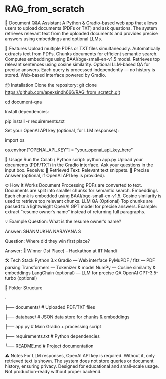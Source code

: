 # RAG_from_scratch  


📄 Document Q&A Assistant
A Python & Gradio-based web app that allows users to upload documents (PDFs or TXT) and ask questions. The system retrieves relevant text from the uploaded documents and provides precise answers using embeddings and optional LLMs.



🚀 Features
Upload multiple PDFs or TXT files simultaneously.
Automatically extracts text from PDFs.
Chunks documents for efficient semantic search.
Computes embeddings using BAAI/bge-small-en-v1.5 model.
Retrieves top relevant sentences using cosine similarity.
Optional LLM-based QA for precise answers.
Each query is processed independently — no history is stored.
Web-based interface powered by Gradio.


📦 Installation
Clone the repository:
git clone https://github.com/apexsindh666/RAG_from_scratch.git

cd document-qna



Install dependencies:

pip install -r requirements.txt

Set your OpenAI API key (optional, for LLM responses):

import os

os.environ["OPENAI_API_KEY"] = "your_openai_api_key_here"



📝 Usage
Run the Colab / Python script:
python app.py
Upload your documents (PDF/TXT) in the Gradio interface.
Ask your questions in the input box.
Receive:
🔎 Retrieved Text: Relevant text snippets.
🎯 Precise Answer (optional, if OpenAI API key is provided).



⚙ How It Works
Document Processing
PDFs are converted to text.
Documents are split into smaller chunks for semantic search.
Embeddings
Each chunk is embedded using BAAI/bge-small-en-v1.5.
Cosine similarity is used to retrieve top relevant chunks.
LLM QA (Optional)
Top chunks are passed to a lightweight OpenAI GPT model for precise answers.
Example: extract “resume owner’s name” instead of returning full paragraphs.



💡 Example
Question: What is the resume owner’s name?

Answer: SHANMUKHA NARAYANA S

Question: Where did they win first place?

Answer: 🥇 Winner (1st Place) – Hackathon at IIT Mandi



🛠 Tech Stack
Python 3.x
Gradio — Web interface
PyMuPDF / fitz — PDF parsing
Transformers — Tokenizer & model
NumPy — Cosine similarity & embeddings
LangChain (optional) — LLM for precise QA
OpenAI GPT-3.5-turbo (optional)



📁 Folder Structure


.

├── documents/          # Uploaded PDF/TXT files

├── database/           # JSON data store for chunks & embeddings

├── app.py              # Main Gradio + processing script

├── requirements.txt    # Python dependencies

└── README.md           # Project documentation



⚠️ Notes
For LLM responses, OpenAI API key is required. Without it, only retrieved text is shown.
The system does not store queries or document history, ensuring privacy.
Designed for educational and small-scale usage. Not production-ready without proper backend.
